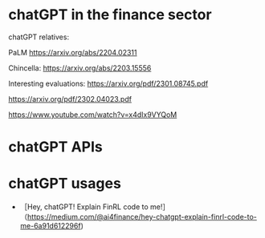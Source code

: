 # chatGPT in the finance sector

chatGPT relatives: 

PaLM
https://arxiv.org/abs/2204.02311

Chincella:
https://arxiv.org/abs/2203.15556


Interesting evaluations:
https://arxiv.org/pdf/2301.08745.pdf

https://arxiv.org/pdf/2302.04023.pdf

https://www.youtube.com/watch?v=x4dIx9VYQoM

# chatGPT APIs

# chatGPT usages

+ ［Hey, chatGPT! Explain FinRL code to me!］（https://medium.com/@ai4finance/hey-chatgpt-explain-finrl-code-to-me-6a91d612296f)






